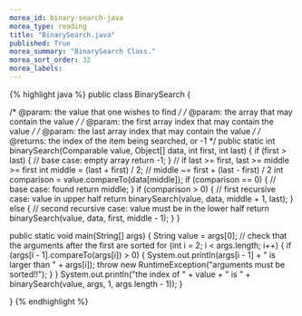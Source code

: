 ```yaml
---
morea_id: binary-search-java
morea_type: reading
title: "BinarySearch.java"
published: True
morea_summary: "BinarySearch Class."
morea_sort_order: 32
morea_labels: 
---
```


{% highlight java %}
public class BinarySearch {

  /* @param: the value that one wishes to find */
  /* @param: the array that may contain the value */
  /* @param: the first array index that may contain the value */
  /* @param: the last  array index that may contain the value */
  /* @returns: the index of the item being searched, or -1 */
  public static int binarySearch(Comparable value, Object[] data,
                                 int first, int last) {
    if (first > last) {          // base case: empty array
      return -1;
    }
    // if last >= first, last >= middle >= first
    int middle = (last + first) / 2;  // middle ~= first + (last - first) / 2
    int comparison = value.compareTo(data[middle]);
    if (comparison == 0) {       // base case: found
      return middle;
    }
    if (comparison > 0) {        // first recursive case: value in upper half
      return binarySearch(value, data, middle + 1, last);
    } else {  // second recursive case: value must be in the lower half
      return binarySearch(value, data, first, middle - 1);
    }
  }

  public static void main(String[] args) {
    String value = args[0];
    // check that the arguments after the first are sorted
    for (int i = 2; i < args.length; i++) {
      if (args[i - 1].compareTo(args[i]) > 0) {
        System.out.println(args[i - 1] + " is larger than " + args[i]);
        throw new RuntimeException("arguments must be sorted!!");
      }
    }
    System.out.println("the index of " + value + " is " +
                       binarySearch(value, args, 1, args.length - 1));
  }

}
{% endhighlight %}